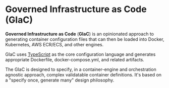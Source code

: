 # Governed Infrastructure as Code (GIaC)

**Governed Infrastructure as Code** (**GIaC**) is an opinionated approach to generating container
configuration files that can then be loaded into Docker, Kubernetes, AWS ECR/ECS, and other engines.

GIaC uses [TypeScript](https://typescriptlang.org/) as the core configuration language and generates appropriate
Dockerfile, docker-compose.yml, and related artifacts.

The GIaC is designed to specify, in a container-engine and orchestration agnostic approach, complex
validatable container definitions. It's based on a "specify once, generate many" design philosophy.

